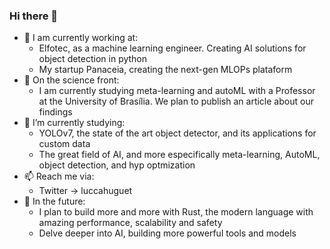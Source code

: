 ### Hi there 👋

<!--
**luccahuguet/luccahuguet** is a ✨ _special_ ✨ repository because its `README.md` (this file) appears on your GitHub profile.

Here are some ideas to get you started:

-->
- 🔭 I am currently working at:
  - Elfotec, as a machine learning engineer. Creating AI solutions for object detection in python
  - My startup Panaceia, creating the next-gen MLOPs plataform
- 🔬 On the science front:
  - I am currently studying meta-learning and autoML with a Professor at the University of Brasília. We plan to publish an article about our findings
- 🌱 I’m currently studying:
  - YOLOv7, the state of the art object detector, and its applications for custom data
  - The great field of AI, and more especifically meta-learning, AutoML, object detection, and hyp optmization
- 📫 Reach me via:
  - Twitter -> luccahuguet
- 🌆 In the future:
  - I plan to build more and more with Rust, the modern language with amazing performance, scalability and safety
  - Delve deeper into AI, building more powerful tools and models   
<!--
- 👯 I’m looking to collaborate on ...
- 🤔 I’m looking for help with ...
- 💬 Ask me about ...
- 📫 How to reach me: ...
- 😄 Pronouns: ...
- ⚡ Fun fact: ...
-->
